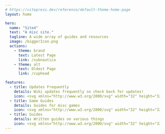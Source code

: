 ```yaml
---
# https://vitepress.dev/reference/default-theme-home-page
layout: home

hero:
  name: "Site4"
  text: "A misc site."
  tagline: A wide array of guides and resources
  image: /biggerIcon.png
  actions:
    - theme: brand
      text: Latest Page
      link: /subnautica
    - theme: alt
      text: Oldest Page
      link: /cuphead

features:
  - title: Updates Frequently
    details: Wiki updates frequently so check back for updates!
    icon: <svg xmlns="http://www.w3.org/2000/svg" width="32" height="32" viewBox="0 0 24 24"><path fill="currentColor" d="m10.95 13.7l-1.425-1.425q-.3-.3-.7-.3t-.7.3t-.3.713t.3.712l2.125 2.15q.3.3.7.3t.7-.3l4.25-4.25q.3-.3.3-.712t-.3-.713t-.712-.3t-.713.3zM12 22q-1.875 0-3.512-.712t-2.85-1.925t-1.925-2.85T3 13t.713-3.512t1.924-2.85t2.85-1.925T12 4t3.513.713t2.85 1.925t1.925 2.85T21 13t-.712 3.513t-1.925 2.85t-2.85 1.925T12 22M2.05 7.3q-.275-.275-.275-.7t.275-.7L4.9 3.05q.275-.275.7-.275t.7.275t.275.7t-.275.7L3.45 7.3q-.275.275-.7.275t-.7-.275m19.9 0q-.275.275-.7.275t-.7-.275L17.7 4.45q-.275-.275-.275-.7t.275-.7t.7-.275t.7.275l2.85 2.85q.275.275.275.7t-.275.7"/></svg>
  - title: Game Guides
    details: Guides for misc games
    icon: <svg xmlns="http://www.w3.org/2000/svg" width="32" height="32" viewBox="0 0 256 256"><path fill="currentColor" d="M176 112h-24a8 8 0 0 1 0-16h24a8 8 0 0 1 0 16m-72-16h-8v-8a8 8 0 0 0-16 0v8h-8a8 8 0 0 0 0 16h8v8a8 8 0 0 0 16 0v-8h8a8 8 0 0 0 0-16m137.48 104.65a36 36 0 0 1-54.94 4.81c-.12-.12-.24-.24-.35-.37L146.48 160h-37l-39.67 45.09l-.35.37A36.08 36.08 0 0 1 44 216a36 36 0 0 1-35.44-42.25a.7.7 0 0 1 0-.14l16.37-84.09A59.88 59.88 0 0 1 83.89 40H172a60.08 60.08 0 0 1 59 49.25v.18l16.37 84.17a.7.7 0 0 1 0 .14a35.74 35.74 0 0 1-5.89 26.91M172 144a44 44 0 0 0 0-88H83.89a43.9 43.9 0 0 0-43.21 36.37v.13L24.3 176.59A20 20 0 0 0 58 194.3l41.92-47.59a8 8 0 0 1 6-2.71Zm59.7 32.59l-8.74-45A60 60 0 0 1 172 160h-4.2l30.2 34.31a20.09 20.09 0 0 0 17.46 5.39a20 20 0 0 0 16.23-23.11Z"/></svg>
  - title: Guides
    details: Written guides on various things
    icon: <svg xmlns="http://www.w3.org/2000/svg" width="32" height="32" viewBox="0 0 36 36"><path fill="#99AAB5" d="M33 36H4c4 0 3-9 3-9c0-2.209 1.791-15 4-15h21s4 0 4 4v17s0 3-3 3"/><path fill="#CCD6DD" d="M30 33c0 3 3 3 3 3H3s-3 0-3-4V4a4 4 0 0 1 4-4h22a4 4 0 0 1 4 4z"/><path fill="#99AAB5" d="M27 20a1 1 0 0 1-1 1h-8a1 1 0 1 1 0-2h8a1 1 0 0 1 1 1m0-4a1 1 0 0 1-1 1h-8a1 1 0 1 1 0-2h8a1 1 0 0 1 1 1m0-4a1 1 0 0 1-1 1h-8a1 1 0 1 1 0-2h8a1 1 0 0 1 1 1m0 12a1 1 0 0 1-1 1H4a1 1 0 1 1 0-2h22a1 1 0 0 1 1 1m0 4a1 1 0 0 1-1 1H4a1 1 0 1 1 0-2h22a1 1 0 0 1 1 1m0 4a1 1 0 0 1-1 1H4a1 1 0 1 1 0-2h22a1 1 0 0 1 1 1M25 9s2 0 2-2V5s0-2-2-2H5S3 3 3 5v2s0 2 2 2z"/><path fill="#55ACEE" d="M13 21s2 0 2-2v-6s0-2-2-2H5s-2 0-2 2v6s0 2 2 2z"/></svg>
---
```


